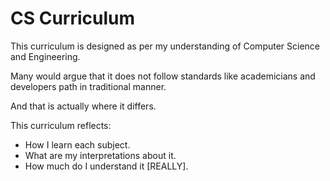 # CS Curriculum

This curriculum is designed as per my understanding of Computer Science and Engineering.

Many would argue that it does not follow standards like academicians and developers path in traditional manner. 

And that is actually where it differs. 

This curriculum reflects:

- How I learn each subject.
- What are my interpretations about it.
- How much do I understand it [REALLY].
